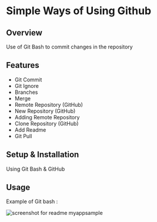 # Simple Ways of Using Github

## Overview
Use of Git Bash to commit changes in the repository

## Features
- Git Commit
- Git Ignore
- Branches
- Merge
- Remote Repository (GitHub)
- New Repository (GitHub)
- Adding Remote Repository
- Clone Repository (GitHub)
- Add Readme
- Git Pull

## Setup & Installation 
Using Git Bash & GitHub

## Usage
Example of Git bash :

![screenshot for readme myappsample](https://user-images.githubusercontent.com/56164259/67875883-974c2b00-fb69-11e9-8055-d3055362fedb.png)


